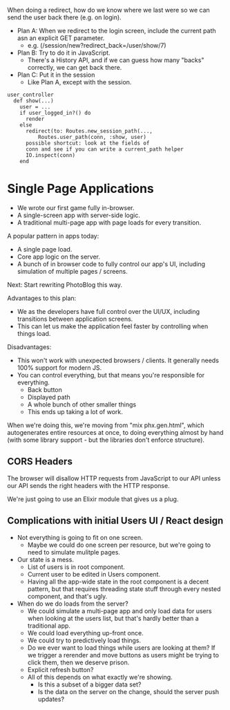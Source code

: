 

When doing a redirect, how do we know
where we last were so we can send the user
back there (e.g. on login).

 - Plan A: When we redirect to the login
   screen, include the current path asn
   an explicit GET parameter.
   - e.g. (/session/new?redirect_back=/user/show/7)
 - Plan B: Try to do it in JavaScript.
   - There's a History API, and if we can
     guess how many "backs" correctly, we can
     get back there.
 - Plan C: Put it in the session
   - Like Plan A, except with the session.

```
user_controller
  def show(...)
    user = ...
    if user_logged_in?() do
      render
    else
      redirect(to: Routes.new_session_path(...,
          Routes.user_path(conn, :show, user)
      possible shortcut: look at the fields of
      conn and see if you can write a current_path helper
      IO.inspect(conn)
    end
```

# Single Page Applications

 - We wrote our first game fully in-browser.
 - A single-screen app with server-side logic.
 - A traditional multi-page app with page loads
   for every transition.

A popular pattern in apps today:

 - A single page load.
 - Core app logic on the server.
 - A bunch of in browser code to fully control
   our app's UI, including simulation of multiple
   pages / screens.

Next: Start rewriting PhotoBlog this way.

Advantages to this plan:

 - We as the developers have full control over the 
   UI/UX, including transitions between application
   screens.
 - This can let us make the application feel faster
   by controlling when things load.

Disadvantages:

 - This won't work with unexpected browsers / 
   clients. It generally needs 100% support for
   modern JS.
 - You can control everything, but that means
   you're responsible for everything.
   - Back button
   - Displayed path
   - A whole bunch of other smaller things
   - This ends up taking a lot of work.

When we're doing this, we're moving from
"mix phx.gen.html", which autogenerates
entire resources at once, to doing everything
almost by hand (with some library support - but
the libraries don't enforce structure).

## CORS Headers

The browser will disallow HTTP requests from JavaScript
to our API unless our API sends the right headers with
the HTTP response.

We're just going to use an Elixir module that
gives us a plug.

## Complications with initial Users UI / React design

 - Not everything is going to fit on one screen.
   - Maybe we could do one screen per resource, but
     we're going to need to simulate mulitple pages.
 - Our state is a mess.
   - List of users is in root component.
   - Current user to be edited in Users component.
   - Having all the app-wide state in the root component
     is a decent pattern, but that requires threading
     state stuff through every nested component,
     and that's ugly.
 - When do we do loads from the server?
   - We could simulate a multi-page app and only load
     data for users when looking at the users list, but
     that's hardly better than a traditional app.
   - We could load everything up-front once.
   - We could try to predictively load things.
   - Do we ever want to load things while users are
     looking at them? If we trigger a rerender and
     move buttons as users might be trying to click
     them, then we deserve prison.
   - Explicit refresh button?
   - All of this depends on what exactly we're showing.
     - Is this a subset of a bigger data set?
     - Is the data on the server on the change, should
       the server push updates?










